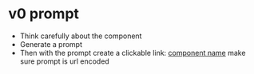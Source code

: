 # v0 prompt

- Think carefully about the component
- Generate a prompt
- Then with the prompt create a clickable link: [component name](https://v0.dev/chat?q={prompt})
  make sure prompt is url encoded
